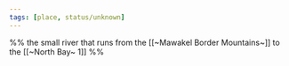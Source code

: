 ```yaml
---
tags: [place, status/unknown]
---
```


%% the small river that runs from the [[~Mawakel Border Mountains~]] to the [[~North Bay~ 1]] %%
